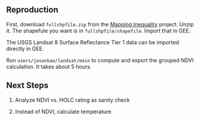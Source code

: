 ## Reproduction

First, download `fullshpfile.zip` from the [Mapping Inequality](https://dsl.richmond.edu/panorama/redlining/#loc=11/40.809/-74.187&city=manhattan-ny&area=D3&text=intro) project. Unzip it. The shapefule you want is in `fullshpfile/shapefile`. Import that in GEE.

The USGS Landsat 8 Surface Reflectance Tier 1 data can be imported directly in GEE.

Run `users/jasonkao/landsat/main` to compute and export the grouped NDVI calculation. It takes about 5 hours.

## Next Steps

1. Analyze NDVI vs. HOLC rating as sanity check

2. Instead of NDVI, calculate temperature
